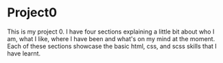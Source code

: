 # Project0
This is my project 0. I have four sections explaining a little bit about who I am, what I like, where I have been and what's on my mind at the moment. Each of these sections showcase the basic html, css, and scss skills that I have learnt.
